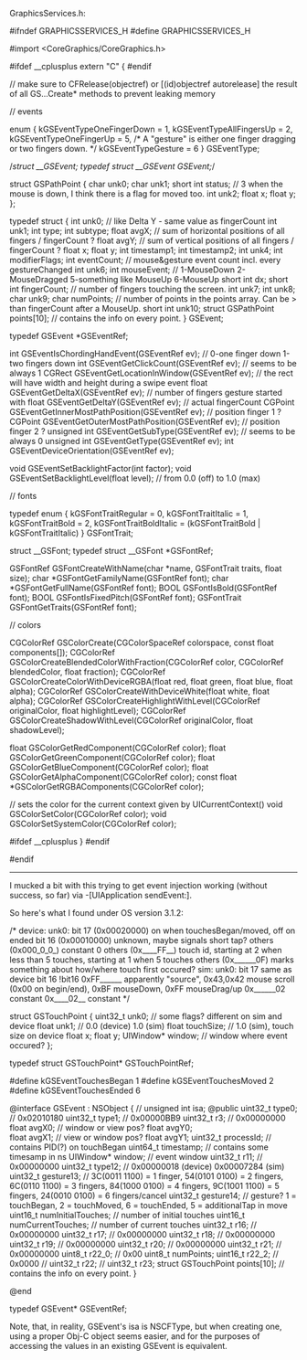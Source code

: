 GraphicsServices.h:

    

#ifndef GRAPHICSSERVICES_H
#define GRAPHICSSERVICES_H

#import <CoreGraphics/CoreGraphics.h>

#ifdef __cplusplus
extern "C" {
#endif

// make sure to CFRelease(objectref) or [(id)objectref autorelease] the result of all GS...Create* methods to prevent leaking memory

// events

enum {
    kGSEventTypeOneFingerDown = 1,
    kGSEventTypeAllFingersUp = 2,
    kGSEventTypeOneFingerUp = 5,
    /* A "gesture" is either one finger dragging or two fingers down. */
    kGSEventTypeGesture = 6
} GSEventType;

/*struct __GSEvent;
typedef struct __GSEvent GSEvent;*/

struct GSPathPoint {
	char unk0;
	char unk1;
	short int status; // 3 when the mouse is down, I think there is a flag for moved too.
	int unk2;
	float x;
	float y;
};


typedef struct {
	int unk0; // like Delta Y - same value as fingerCount
	int unk1; 
	int type;
	int subtype;
	float avgX; //  sum of horizontal positions of all fingers / fingerCount ?
	float avgY; //  sum of vertical positions of all fingers / fingerCount ?
	float x;
	float y;
	int timestamp1;
	int timestamp2;
	int unk4;
	int modifierFlags;
	int eventCount; // mouse&gesture event count incl. every gestureChanged
	int unk6;
	int mouseEvent; // 1-MouseDown 2-MouseDragged 5-something like MouseUp 6-MouseUp
	short int dx;
	short int fingerCount; // number of fingers touching the screen.
	int unk7;
	int unk8;
	char unk9;
	char numPoints; // number of points in the points array. Can be > than fingerCount after a MouseUp.
	short int unk10;
	struct GSPathPoint points[10]; // contains the info on every point.
} GSEvent;

typedef GSEvent *GSEventRef;

int GSEventIsChordingHandEvent(GSEventRef ev); // 0-one finger down 1-two fingers down
int GSEventGetClickCount(GSEventRef ev); // seems to be always 1
CGRect GSEventGetLocationInWindow(GSEventRef ev); // the rect will have width and height during a swipe event
float GSEventGetDeltaX(GSEventRef ev); // number of fingers gesture started with
float GSEventGetDeltaY(GSEventRef ev); // actual fingerCount
CGPoint GSEventGetInnerMostPathPosition(GSEventRef ev); // position finger 1 ?
CGPoint GSEventGetOuterMostPathPosition(GSEventRef ev); // position finger 2 ?
unsigned int GSEventGetSubType(GSEventRef ev); // seems to be always 0
unsigned int GSEventGetType(GSEventRef ev);
int GSEventDeviceOrientation(GSEventRef ev);

void GSEventSetBacklightFactor(int factor);
void GSEventSetBacklightLevel(float level); // from 0.0 (off) to 1.0 (max)

// fonts

typedef enum {
	kGSFontTraitRegular = 0,
    kGSFontTraitItalic = 1,
    kGSFontTraitBold = 2,
    kGSFontTraitBoldItalic = (kGSFontTraitBold | kGSFontTraitItalic)
} GSFontTrait;

struct __GSFont;
typedef struct __GSFont *GSFontRef;

GSFontRef GSFontCreateWithName(char *name, GSFontTrait traits, float size);
char *GSFontGetFamilyName(GSFontRef font);
char *GSFontGetFullName(GSFontRef font);
BOOL GSFontIsBold(GSFontRef font);
BOOL GSFontIsFixedPitch(GSFontRef font);
GSFontTrait GSFontGetTraits(GSFontRef font);

// colors

CGColorRef GSColorCreate(CGColorSpaceRef colorspace, const float components[]);
CGColorRef GSColorCreateBlendedColorWithFraction(CGColorRef color, CGColorRef blendedColor, float fraction);
CGColorRef GSColorCreateColorWithDeviceRGBA(float red, float green, float blue, float alpha);
CGColorRef GSColorCreateWithDeviceWhite(float white, float alpha);
CGColorRef GSColorCreateHighlightWithLevel(CGColorRef originalColor, float highlightLevel);
CGColorRef GSColorCreateShadowWithLevel(CGColorRef originalColor, float shadowLevel);

float GSColorGetRedComponent(CGColorRef color);
float GSColorGetGreenComponent(CGColorRef color);
float GSColorGetBlueComponent(CGColorRef color);
float GSColorGetAlphaComponent(CGColorRef color);
const float *GSColorGetRGBAComponents(CGColorRef color);

// sets the color for the current context given by UICurrentContext()
void GSColorSetColor(CGColorRef color);
void GSColorSetSystemColor(CGColorRef color);

#ifdef __cplusplus
}
#endif

#endif



---- 

I mucked a bit with this trying to get event injection working (without success, so far) via -[UIApplication sendEvent:].

So here's what I found under OS version 3.1.2:

    
/*
	device:
	unk0:
		bit 17 (0x00020000) on when touchesBegan/moved, off on ended
		bit 16 (0x00010000) unknown, maybe signals short tap?
		others (0x000_0_0_) constant 0
		others (0x____FF__) touch id, starting at 2 when less than 5 touches, starting at 1 when 5 touches
		others (0x______0F) marks something about how/where touch first occured?
	sim:
	unk0:
		bit 17 same as device
		bit 16 !bit16
		0xFF______ apparently "source", 0x43,0x42 mouse scroll (0x00 on begin/end), 0xBF mouseDown, 0xFF mouseDrag/up
		0x______02 constant
		0x____02__ constant
*/

struct GSTouchPoint {
	uint32_t unk0; // some flags? different on sim and device
	float unk1; // 0.0 (device) 1.0 (sim)
	float touchSize; // 1.0 (sim), touch size on device
	float x;
	float y;
	UIWindow* window; // window where event occured?
};

typedef struct GSTouchPoint* GSTouchPointRef;

#define kGSEventTouchesBegan   1
#define kGSEventTouchesMoved   2
#define kGSEventTouchesEnded   6

@interface GSEvent : NSObject
{
//	unsigned int isa;
@public
	uint32_t type0;		// 0x02010180
	uint32_t type1;		// 0x00000BB9
	uint32_t r3;		// 0x00000000
	float avgX0;		// window or view pos?
	float avgY0;		
	float avgX1;		// view or window pos?
	float avgY1;
	uint32_t processId; // contains PID(?) on touchBegan
	uint64_t timestamp;	// contains some timesamp in ns
	UIWindow* window;	// event window
	uint32_t r11;		// 0x00000000
	uint32_t type12;	// 0x00000018 (device) 0x00007284 (sim)
	uint32_t gesture13;	// 3C(0011 1100) = 1 finger, 54(0101 0100) = 2 fingers, 6C(0110 1100) = 3 fingers, 84(1000 0100) = 4 fingers, 9C(1001 1100) = 5 fingers, 24(0010 0100) = 6 fingers/cancel
	uint32_t gesture14; // gesture? 1 = touchBegan, 2 = touchMoved, 6 = touchEnded, 5 = additionalTap in move
	uint16_t numInitialTouches; // number of initial touches
	uint16_t numCurrentTouches; // number of current touches
	uint32_t r16;		// 0x00000000
	uint32_t r17;		// 0x00000000
	uint32_t r18;		// 0x00000000
	uint32_t r19;		// 0x00000000
	uint32_t r20;		// 0x00000000
	uint32_t r21;		// 0x00000000
	uint8_t	 r22_0;		// 0x00
	uint8_t numPoints;
	uint16_t r22_2;		// 0x0000
//	uint32_t r22;
//	uint32_t r23;
	struct GSTouchPoint points[10]; // contains the info on every point.
}

@end

typedef GSEvent* GSEventRef;



Note, that, in reality, GSEvent's isa is NSCFType, but when creating one, using a proper Obj-C object seems easier, and for the purposes of accessing the values in an existing GSEvent is equivalent.
